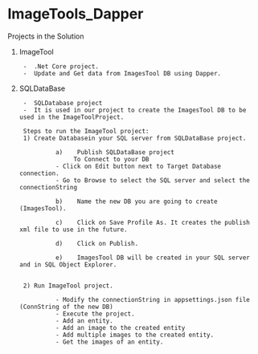 # ImageTools_Dapper


Projects in the Solution

1)	ImageTool 
	
         -	.Net Core project. 
         -	Update and Get data from ImagesTool DB using Dapper.
         
2)	SQLDataBase


         -	SQLDatabase project
         -	It is used in our project to create the ImagesTool DB to be used in the ImageToolProject.
         
         Steps to run the ImageTool project:
         1)	Create Databasein your SQL server from SQLDataBase project.

                  a)	Publish SQLDataBase project
                       To Connect to your DB 
                  -	Click on Edit button next to Target Database connection.
                  -	Go to Browse to select the SQL server and select the connectionString

                  b)	Name the new DB you are going to create (ImagesTool).

                  c)	Click on Save Profile As. It creates the publish xml file to use in the future. 

                  d)	Click on Publish.

                  e)	ImagesTool DB will be created in your SQL server and in SQL Object Explorer.

        
         2)	Run ImageTool project.

                  - Modify the connectionString in appsettings.json file (ConnString of the new DB)
                  - Execute the project. 
                  -	Add an entity.
                  -	Add an image to the created entity 
                  -	Add multiple images to the created entity.
                  -	Get the images of an entity.

 
 





